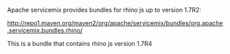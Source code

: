 Apache servicemix provides bundles for rhino js up to version 1.7R2: 

http://repo1.maven.org/maven2/org/apache/servicemix/bundles/org.apache.servicemix.bundles.rhino/

This is a bundle that contains rhino js version 1.7R4
